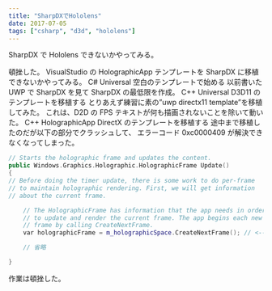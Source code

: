 ```yaml
---
title: "SharpDXでHololens"
date: 2017-07-05
tags: ["csharp", "d3d", "hololens"]
---
```


SharpDX で Hololens できないかやってみる。

頓挫した。
VisualStudio の HolographicApp テンプレートを SharpDX に移植できないかやってみる。
C# Universal 空白のテンプレートで始める
以前書いた UWP で SharpDX を見て SharpDX の最低限を作成。
C++ Universal D3D11 のテンプレートを移植する
とりあえず練習に素の”uwp directx11 template”を移植してみた。
これは、D2D の FPS テキストが何も描画されないことを除いて動いた。
C++ HolographicApp DirectX のテンプレートを移植する
途中まで移植したのだが以下の部分でクラッシュして、 エラーコード 0xc0000409 が解決できなくなってしまった。

```cpp
// Starts the holographic frame and updates the content.
public Windows.Graphics.Holographic.HolographicFrame Update()
{
// Before doing the timer update, there is some work to do per-frame
// to maintain holographic rendering. First, we will get information
// about the current frame.

    // The HolographicFrame has information that the app needs in order
    // to update and render the current frame. The app begins each new
    // frame by calling CreateNextFrame.
    var holographicFrame = m_holographicSpace.CreateNextFrame(); // <-- クラッシュする

    // 省略

}
```

作業は頓挫した。

